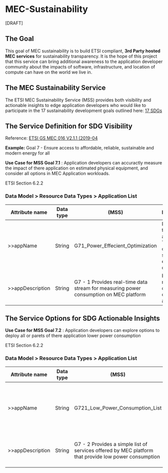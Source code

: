 # MEC-Sustainability

[DRAFT]

## The Goal
This goal of MEC sustainability is to build ETSI compliant, **3rd Party hosted MEC services** for sustainability transparency. It is the hope of this project that this service can bring additional awareness to the application developer community about the impacts of software, infrastructure, and location of compute can have on the world we live in.

## The MEC Sustainability Service
The ETSI MEC Sustainability Service (MSS) provides both visibility and actionable insights to edge application developers who would like to participate in the 17 sustainability development goals outlined here: [17 SDGs](https://sdgs.un.org/goals)

## The Service Definition for SDG Visibility

Reference: [ETSI GS MEC 016 V2.1.1 (2019-04](https://www.etsi.org/deliver/etsi_gs/mec/001_099/016/02.01.01_60/gs_mec016v020101p.pdf)

**Example:** Goal 7 - Ensure access to affordable, reliable, sustainable and modern energy for all

**Use Case for MSS Goal 7.1** : Application developers can accuractly measure the impact of there application on estimated physical equipment, and consider all options in MEC Application workloads.

ETSI Section 6.2.2
### Data Model > Resource Data Types > Application List

|  Attribute name |  Data type |  (MSS) | Description  |
|---|---|---|---|
| >>appName  | String  |  G71_Power_Effecient_Optimization | Name of the MEC application. The length of the value shall not exceed 32 characters.  |
| >>appDescription  | String  |  G7 - 1 Provides real-time data stream for measuring power consumption on MEC platform | Human readable description of the MEC application  |

## The Service Options for SDG Actionable Insights 

**Use Case for MSS Goal 7.2** : Application developers can explore options to deploy all or parets of there application lower power consumption 


ETSI Section 6.2.2
### Data Model > Resource Data Types > Application List

|  Attribute name |  Data type |  (MSS) | Description  |
|---|---|---|---|
| >>appName  | String  |  G721_Low_Power_Consumption_List | Name of the MEC application. The length of the value shall not exceed 32 characters.  |
| >>appDescription  | String  |  G7 - 2 Provides a simple list of services offered by MEC platform that provide low power consumption | Human readable description of the MEC application  |
